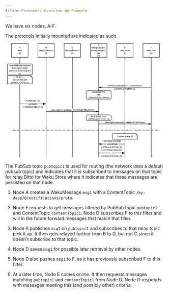 ```yaml
---
title: Protocols Overview by Example
---
```


We have six nodes, A-F.

The protocols initially mounted are indicated as such.

![protocol overview](../../static//sequnce-charts/protocols-overview/overview.png "Protocols Overview")

The PubSub topic `pubtopic1` is used for routing (the network uses a default pubsub topic) and indicates that it is subscribed to messages on that topic for relay.Ditto for Waku Store where it indicates that these messages are persisted on that node.

1. Node A creates a WakuMessage `msg1` with a ContentTopic `/my-dapp/0/notifications/proto`.

2. Node F requests to get messages filtered by PubSub topic `pubtopic1` and ContentTopic `contentTopic1`. Node D subscribes F to this filter and will in the future forward messages that match that filter.

3. Node A publishes `msg1` on `pubtopic1` and subscribes to that relay topic pick it up. It then gets relayed further from B to D, but not C since it doesn't subscribe to that topic.

4. Node D saves `msg1` for possible later retrieval by other nodes.

5. Node D also pushes `msg1` to F, as it has previously subscribed F to this filter.

6. At a later time, Node E comes online. It then requests messages matching `pubtopic1` and `contentTopic1` from Node D. Node D responds with messages meeting this (and possibly other) criteria.
